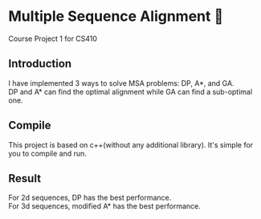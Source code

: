 # Multiple Sequence Alignment 🧬
Course Project 1 for CS410

## Introduction
I have implemented 3 ways to solve MSA problems: DP, A*, and GA.  
DP and A* can find the optimal alignment while GA can find a sub-optimal one.


## Compile
This project is based on c++(without any additional library). It's simple for you to compile and run.

## Result
For 2d sequences, DP has the best performance.  
For 3d sequences, modified A* has the best performance.
